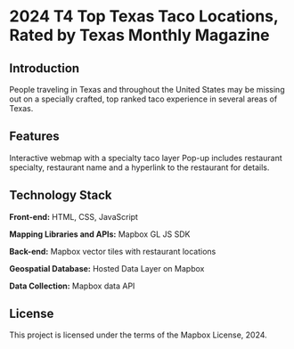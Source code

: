 # 2024 T4 Top Texas Taco Locations, Rated by Texas Monthly Magazine

## Introduction
People traveling in Texas and throughout the United States may be missing out on a specially crafted, top ranked taco experience in several areas of Texas.

## Features
Interactive webmap with a specialty taco layer
Pop-up includes restaurant specialty, restaurant name and a hyperlink to the restaurant for details. 

## Technology Stack
**Front-end:** HTML, CSS, JavaScript

**Mapping Libraries and APIs:** Mapbox GL JS SDK 

**Back-end:** Mapbox vector tiles with restaurant locations

**Geospatial Database:** Hosted Data Layer on Mapbox

**Data Collection:** Mapbox data API

## License
This project is licensed under the terms of the Mapbox License, 2024.
